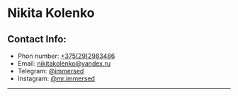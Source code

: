 # Nikita Kolenko

## Contact Info:
- Phon number: [+375(29)2983486](tel:+375292983486)
- Email: [nikitakolenko@yandex.ru](mailto:nikitakolenko@yandex.ru)
- Telegram: [@immersed](https://t.me/immersed)
- Instagram: [@mr.immersed](https://www.instagram.com/mr.immersed/)
---


